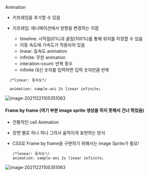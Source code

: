 Animation

* 키프레임을 추가할 수 있음

* 키프레임: 에니메이션에서 방향을 변경하는 지점
  * timeline: 시작점(0%)과 끝점(100%)를 통해 위치를 지정할 수 있음
  * 이동 속도에 가속도가 적용되어 있음
  * linear: 등속도 animation
  * infinite: 무한 animation
  * interation-count: 반복 횟수
  * infinite 대신 숫자를 입력하면 입력 숫자만큼 반복

```
  /*linear: 등속도*/

  animation: sample-ani 2s linear infinite;
```

![image-20211221105351063](https://user-images.githubusercontent.com/72763127/146858064-d0e3bf55-dad2-4243-a4cd-8f24df4b2821.png)

#### Frame by frame (여기 부분 image sprite 생성을 하지 못해서 건너 뛰었음)

* 전통적인 cell Animation

* 장면 별로 하나 하나 그려서 움직이게 표현하는 방식

* CSS로 Frame by frame을 구현하기 위해서는 image Sprite가 필요!

    ```
    /*lenear: 등속도*/
    animation: sample-ani 2s linear infinite;
    ```
![image-20211221105351063](https://user-images.githubusercontent.com/72763127/146858064-d0e3bf55-dad2-4243-a4cd-8f24df4b2821.png)

